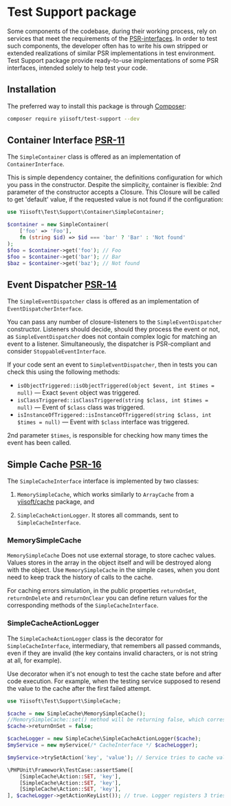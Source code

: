 # Test Support package

Some components of the codebase, during their working process, rely on services that meet the requirements of the [PSR-interfaces](https://www.php-fig.org/psr/).
In order to test such components, the developer often has to write his own stripped or extended realizations 
of similar PSR implementations in test environment.
Test Support package provide ready-to-use implementations of some PSR interfaces, intended solely to help test your code.


## Installation

The preferred way to install this package is through [Composer](https://getcomposer.org/download/):

```bash
composer require yiisoft/test-support --dev
```

## Container Interface [PSR-11](https://github.com/php-fig/container)

The `SimpleContainer` class is offered as an implementation of `ContainerInterface`. 

This is simple dependency container, the definitions configuration for which you pass in the constructor.
Despite the simplicity, container is flexible: 2nd parameter of the constructor accepts a Closure.
This Closure will be called to get 'default' value, if the requested value is not found if the configuration:

```php
use Yiisoft\Test\Support\Container\SimpleContainer;

$container = new SimpleContainer(
    ['foo' => 'Foo'],
    fn (string $id) => $id === 'bar' ? 'Bar' : 'Not found'
);
$foo = $container->get('foo'); // Foo
$foo = $container->get('bar'); // Bar
$baz = $container->get('baz'); // Not found
```

## Event Dispatcher [PSR-14](https://github.com/php-fig/event-dispatcher)

The `SimpleEventDispatcher` class is offered as an implementation of `EventDispatcherInterface`.

You can pass any number of closure-listeners to the `SimpleEventDispatcher` constructor. 
Listeners should decide, should they process the event or not, as `SimpleEventDispatcher` does not contain complex logic 
for matching an event to a listener.
Simultaneously, the dispatcher is PSR-compliant and consider `StoppableEventInterface`.

If your code sent an event to `SimpleEventDispatcher`, then in tests you can check this using the following methods:

- `isObjectTriggered::isObjectTriggered(object $event, int $times = null)` — Exact `$event` object was triggered.
- `isClassTriggered::isClassTriggered(string $class, int $times = null)` — Event of `$class` class was triggered.
- `isInstanceOfTriggered::isInstanceOfTriggered(string $class, int $times = null)` — Event with `$class` interface was triggered.

2nd parameter `$times`, is responsible for checking how many times the event has been called.

## Simple Cache [PSR-16](https://github.com/php-fig/simple-cache)

The `SimpleCacheInterface` interface is implemented by two classes:

1. `MemorySimpleCache`, which works similarly to `ArrayCache` from a 
[yiisoft/cache](https://github.com/yiisoft/cache) package, and

2. `SimpleCacheActionLogger`. It stores all commands, sent to `SimpleCacheInterface`.

### MemorySimpleCache

`MemorySimpleCache`  Does not use external storage, to store cachec values.
Values stores in the array in the object itself and will be destroyed along with the object.
Use `MemorySimpleCache` in the simple cases, when you dont need to keep track the history of calls to the cache. 

For caching errors simulation, in the public properties `returnOnSet`, `returnOnDelete` and `returnOnClear`
you can define return values for the corresponding methods of the `SimpleCacheInterface`.
 
### SimpleCacheActionLogger

The `SimpleCacheActionLogger` class is the decorator for `SimpleCacheInterface`, intermediary, that remembers all passed 
commands, even if they are invalid (the key contains invalid characters, or is not string at all, for example). 

Use decorator when it's not enough to test the cache state before and after code execution.
For example, when the testing service supposed to resend the value to the cache after the first failed attempt.  

```php
use Yiisoft\Test\Support\SimpleCache;

$cache = new SimpleCache\MemorySimpleCache();
//MemorySimpleCache::set() method will be returning false, which corresponds to an error, accourding to PSR
$cache->returnOnSet = false;

$cacheLogger = new SimpleCache\SimpleCacheActionLogger($cache);
$myService = new myService(/* CacheInterface */ $cacheLogger);

$myService->trySetAction('key', 'value'); // Service tries to cache value 3 times

\PHPUnit\Framework\TestCase::assertSame([
    [SimpleCache\Action::SET, 'key'],
    [SimpleCache\Action::SET, 'key'],
    [SimpleCache\Action::SET, 'key'],
], $cacheLogger->getActionKeyList()); // true. Logger registers 3 tries to set cache
```
